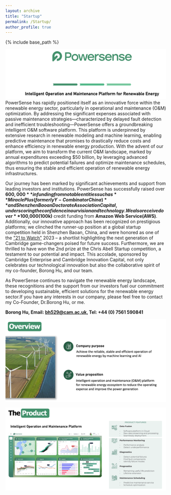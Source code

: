 ```yaml
---
layout: archive
title: "Startup"
permalink: /Startup/
author_profile: true
---
```

{% include base_path %}

![title_new](https://github.com/Kevinwty0107/Kevinwty0107.github.io/raw/master/images/title.png)
PowerSense has rapidly positioned itself as an innovative force within the renewable energy sector, particularly in operational and maintenance (O&M) optimization. By addressing the significant expenses associated with passive maintenance strategies—characterized by delayed fault detection and inefficient troubleshooting—PowerSense offers a groundbreaking intelligent O&M software platform. This platform is underpinned by extensive research in renewable modeling and machine learning, enabling predictive maintenance that promises to drastically reduce costs and enhance efficiency in renewable energy production. With the advent of our platform, we aim to transform the current O&M landscape, marked by annual expenditures exceeding $50 billion, by leveraging advanced algorithms to predict potential failures and optimize maintenance schedules, thus ensuring the stable and efficient operation of renewable energy infrastructures.

Our journey has been marked by significant achievements and support from leading investors and institutions. PowerSense has successfully raised over **$600,000** in funding from notable entities such as **MiraclePlus (formerly Y-Combinator China)** and Shenzhen Baoan Doctorate Association Capital, underscoring the confidence in our vision and technology. We also received over **$100,000(100k)** credit funding from **Amazon Web Service(AWS)**. Additionally, our innovative approach has been recognized on prestigious platforms; we clinched the runner-up position at a global startup competition held in Shenzhen Baoan, China, and were honored as one of the ["21 to Watch"](https://www.cofinitive.com/shortlist-2023/) 2023 – a shortlist highlighting the next generation of Cambridge game-changers poised for future success. Furthermore, we are thrilled to have won the 2nd prize at the Chris Abell Startup competition, a testament to our potential and impact. This accolade, sponsored by Cambridge Enterprise and Cambridge Innovation Capital, not only celebrates our technological innovation but also the collaborative spirit of my co-founder, Borong Hu, and our team. 

As PowerSense continues to navigate the renewable energy landscape, these recognitions and the support from our investors fuel our commitment to developing sustainable, efficient solutions for the renewable energy sector.If you have any interests in our company, please feel free to contact my Co-Founder, Dr.Borong Hu, or me.

**Borong Hu, Email: bh529@cam.ac.uk, Tel: +44 (0) 7561 590841**

![overview_new](https://github.com/Kevinwty0107/Kevinwty0107.github.io/raw/master/images/overview.png)

![product_new](https://github.com/Kevinwty0107/Kevinwty0107.github.io/raw/master/images/product.png)
